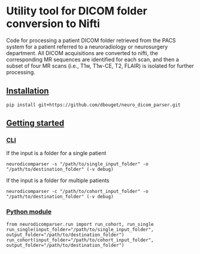 # Utility tool for DICOM folder conversion to Nifti

Code for processing a patient DICOM folder retrieved from the PACS system for a patient referred to a neuroradiology
or neurosurgery department. All DICOM acquisitions are converted to nifti, the corresponding MR sequences are 
identified for each scan, and then a subset of four MR scans (i.e., T1w, T1w-CE, T2, FLAIR) is isolated for further
processing.

## [Installation](https://github.com/dbouget/neuro_dicom_parser#installation)

```
pip install git+https://github.com/dbouget/neuro_dicom_parser.git
```

## [Getting started](https://github.com/dbouget/neuro_dicom_parser#getting-started)

### [CLI](https://github.com/dbouget/neuro_dicom_parser#cli)

If the input is a folder for a single patient
```
neurodicomparser -s "/path/to/single_input_folder" -o "/path/to/destination_folder" (-v debug)
```

If the input is a folder for multiple patients
```
neurodicomparser -c "/path/to/cohort_input_folder" -o "/path/to/destination_folder" (-v debug)
```

### [Python module](https://github.com/dbouget/neuro_dicom_parser#python-module)

```
from neurodicomparser.run import run_cohort, run_single
run_single(input_folder="/path/to/single_input_folder", output_folder="/path/to/destination_folder")
run_cohort(input_folder="/path/to/cohort_input_folder", output_folder="/path/to/destination_folder")
```

